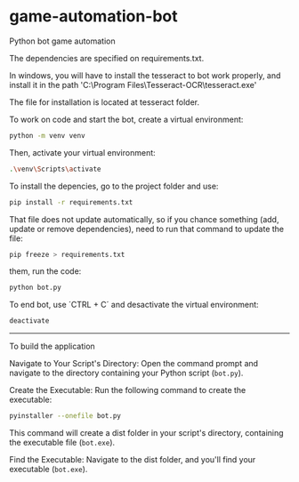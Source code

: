# game-automation-bot

Python bot game automation

The dependencies are specified on requirements.txt.

In windows, you will have to install the tesseract to bot work properly, and install it in the path 'C:\Program Files\Tesseract-OCR\tesseract.exe'

The file for installation is located at tesseract folder.

To work on code and start the bot, create a virtual environment:

```sh
python -m venv venv
```

Then, activate your virtual environment:

```sh
.\venv\Scripts\activate
```

To install the depencies, go to the project folder and use:

```sh
pip install -r requirements.txt
```

That file does not update automatically, so if you chance something (add, update or remove dependencies), need to run that command to update the file:

```sh
pip freeze > requirements.txt
```

them, run the code:

```sh
python bot.py
```

To end bot, use ´CTRL + C´ and desactivate the virtual environment:

```sh
deactivate
```

---

To build the application

Navigate to Your Script's Directory:
Open the command prompt and navigate to the directory containing your Python script (`bot.py`).

Create the Executable:
Run the following command to create the executable:

```sh
pyinstaller --onefile bot.py
```

This command will create a dist folder in your script's directory, containing the executable file (`bot.exe`).

Find the Executable:
Navigate to the dist folder, and you'll find your executable (`bot.exe`).
